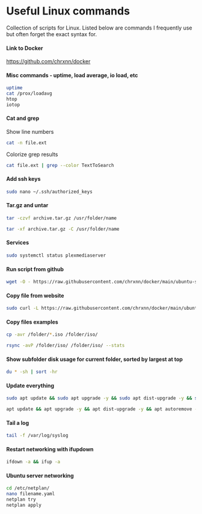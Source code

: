 # Useful Linux commands
Collection of scripts for Linux. Listed below are commands I frequently use but often forget the exact syntax for.

#### Link to Docker
https://github.com/chrxnn/docker

#### Misc commands - uptime, load average, io load, etc
```sh
uptime
cat /prox/loadavg
htop
iotop
```

#### Cat and grep
Show line numbers
```sh
cat -n file.ext
```
Colorize grep results
```sh
cat file.ext | grep --color TextToSearch
```

#### Add ssh keys
```sh
sudo nano ~/.ssh/authorized_keys
```

#### Tar.gz and untar
```sh
tar -czvf archive.tar.gz /usr/folder/name
```
```sh
tar -xf archive.tar.gz -C /usr/folder/name
```

#### Services
```sh
sudo systemctl status plexmediaserver
```

#### Run script from github
```sh
wget -O - https://raw.githubusercontent.com/chrxnn/docker/main/ubuntu-setup/create-folders.sh | bash
```

#### Copy file from website
```sh
sudo curl -L https://raw.githubusercontent.com/chrxnn/docker/main/ubuntu-setup/create-folders.sh -o ~/scripts/create-folders.sh
```

#### Copy files examples
```sh
cp -avr /folder/*.iso /folder/iso/
```
```sh
rsync -avP /folder/iso/ /folder/iso/ --stats
```

#### Show subfolder disk usage for current folder, sorted by largest at top
```sh
du * -sh | sort -hr
```

#### Update everything
```sh
sudo apt update && sudo apt upgrade -y && sudo apt dist-upgrade -y && sudo apt autoremove -y
```
```sh
apt update && apt upgrade -y && apt dist-upgrade -y && apt autoremove -y
```

#### Tail a log
```sh
tail -f /var/log/syslog
```

#### Restart networking with ifupdown
```sh
ifdown -a && ifup -a
```

#### Ubuntu server networking
```sh
cd /etc/netplan/
nano filename.yaml
netplan try
netplan apply
```
